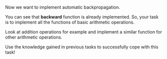 Now we want to implement automatic backpropagation.

You can see that **backward** function is already implemented. 
So, your task is to implement all the functions of basic arithmetic operations.

Look at addition operations for example and implement a similar function for other arithmetic operations.

Use the knowledge gained in previous tasks to successfully cope with this task!
